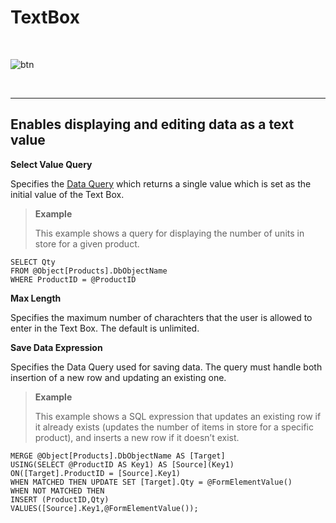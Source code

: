 
# TextBox

<br/>

![btn](https://profitbasedocs.blob.core.windows.net/images/text%20area.png)

<br/>

___



## Enables displaying and editing data as a text value

**Select Value Query**

Specifies the [Data Query](../../sqlreports/dataqueries.md) which returns a single value which is set as the initial value of the Text Box.

>**Example**
>
>This example shows a query for displaying the number of units in store for a given product. 
>
    SELECT Qty  
    FROM @Object[Products].DbObjectName  
    WHERE ProductID = @ProductID 


**Max Length**

Specifies the maximum number of charachters that the user is allowed to enter in the Text Box. The default is unlimited.

**Save Data Expression**

Specifies the Data Query used for saving data. The query must handle both insertion of a new row and updating an existing one. 

>**Example**
>
>This example shows a SQL expression that updates an existing row if it already exists (updates the number of items in store for a specific product), and inserts a new row if it doesn’t exist. 
>
    MERGE @Object[Products].DbObjectName AS [Target]  
    USING(SELECT @ProductID AS Key1) AS [Source](Key1)  
    ON([Target].ProductID = [Source].Key1)  
    WHEN MATCHED THEN UPDATE SET [Target].Qty = @FormElementValue()  
    WHEN NOT MATCHED THEN  
    INSERT (ProductID,Qty)  
    VALUES([Source].Key1,@FormElementValue());
